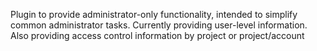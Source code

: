 Plugin to provide administrator-only functionality, intended to simplify common administrator tasks.
Currently providing user-level information.
Also providing access control information by project or project/account